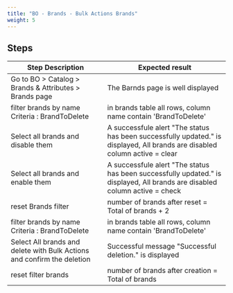 ```yaml
---
title: "BO - Brands - Bulk Actions Brands"
weight: 5
---
```

## Steps
| Step Description | Expected result |
| ----- | ----- |
| Go to BO > Catalog > Brands & Attributes > Brands page | The Barnds page is well displayed |
| filter brands by name <br>Criteria : BrandToDelete | in brands table all rows, column name contain 'BrandToDelete' |
| Select all brands and disable them | A successfule alert "The status has been successfully updated." is displayed, All brands are disabled <br>column active = clear |
| Select all brands and enable them | A successfule alert "The status has been successfully updated." is displayed, All brands are disabled <br>column active = check |
| reset Brands filter | number of brands after reset = Total of brands + 2 |
| filter brands by name <br>Criteria : BrandToDelete | in brands table all rows, column name contain 'BrandToDelete' |
| Select All brands and delete with Bulk Actions and confirm the deletion | Successful message "Successful deletion." is displayed |
| reset filter brands | number of brands after creation = Total of brands |
